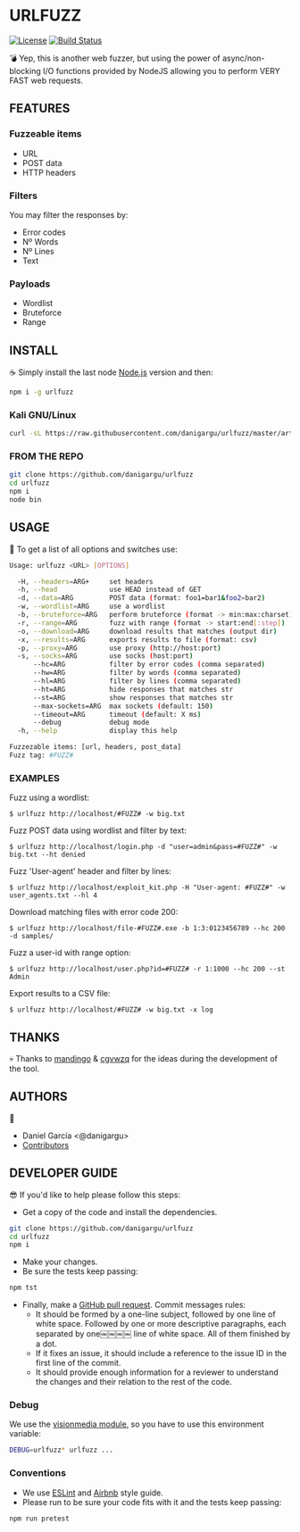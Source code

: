 # URLFUZZ

[![License](https://img.shields.io/aur/license/yaourt.svg)](https://www.gnu.org/licenses/gpl-3.0.en.html)
[![Build Status](https://travis-ci.org/danigargu/urlfuzz.svg?branch=master)](https://travis-ci.org/danigargu/urlfuzz)

:bomb: Yep, this is another web fuzzer, but using the power of async/non-blocking I/O functions provided by NodeJS allowing you to perform VERY FAST web requests.

## FEATURES

### Fuzzeable items

* URL
* POST data
* HTTP headers

### Filters

You may filter the responses by:

* Error codes
* Nº Words
* Nº Lines
* Text

### Payloads

* Wordlist
* Bruteforce
* Range

## INSTALL

:coffee: Simply install the last node [Node.js](https://nodejs.org/download) version and then:

```sh
npm i -g urlfuzz
```

### Kali GNU/Linux

```sh
curl -sL https://raw.githubusercontent.com/danigargu/urlfuzz/master/artifacts/install/kali.sh | sudo bash -
```

### FROM THE REPO

```sh
git clone https://github.com/danigargu/urlfuzz
cd urlfuzz
npm i
node bin
```

## USAGE

:rocket: To get a list of all options and switches use:

```sh
Usage: urlfuzz <URL> [OPTIONS]

  -H, --headers=ARG+     set headers
  -h, --head             use HEAD instead of GET
  -d, --data=ARG         POST data (format: foo1=bar1&foo2=bar2)
  -w, --wordlist=ARG     use a wordlist
  -b, --bruteforce=ARG   perform bruteforce (format -> min:max:charset)
  -r, --range=ARG        fuzz with range (format -> start:end[:step])
  -o, --download=ARG     download results that matches (output dir)
  -x, --results=ARG      exports results to file (format: csv)
  -p, --proxy=ARG        use proxy (http://host:port)
  -s, --socks=ARG        use socks (host:port)
      --hc=ARG           filter by error codes (comma separated)
      --hw=ARG           filter by words (comma separated)
      --hl=ARG           filter by lines (comma separated)
      --ht=ARG           hide responses that matches str
      --st=ARG           show responses that matches str
      --max-sockets=ARG  max sockets (default: 150)
      --timeout=ARG      timeout (default: X ms)
      --debug            debug mode
  -h, --help             display this help

Fuzzezable items: [url, headers, post_data]
Fuzz tag: #FUZZ#
```

### EXAMPLES

Fuzz using a wordlist:

`$ urlfuzz http://localhost/#FUZZ# -w big.txt`

Fuzz POST data using wordlist and filter by text:

`$ urlfuzz http://localhost/login.php -d "user=admin&pass=#FUZZ#" -w big.txt --ht denied`

Fuzz 'User-agent' header and filter by lines:

`$ urlfuzz http://localhost/exploit_kit.php -H "User-agent: #FUZZ#" -w user_agents.txt --hl 4`

Download matching files with error code 200:

`$ urlfuzz http://localhost/file-#FUZZ#.exe -b 1:3:0123456789 --hc 200 -d samples/`

Fuzz a user-id with range option:

`$ urlfuzz http://localhost/user.php?id=#FUZZ# -r 1:1000 --hc 200 --st Admin`

Export results to a CSV file:

`$ urlfuzz http://localhost/#FUZZ# -w big.txt -x log`

## THANKS

:skull: Thanks to [mandingo](https://twitter.com/m_ndingo) & [cgvwzq](https://twitter.com/cgvwzq) for the ideas during the development of the tool.

## AUTHORS

:penguin:

* Daniel García <@danigargu>
* [Contributors](https://github.com/danigargu/urlfuzz/graphs/contributors)

## DEVELOPER GUIDE

:sunglasses: If you'd like to help please follow this steps:

* Get a copy of the code and install the dependencies.

```sh
git clone https://github.com/danigargu/urlfuzz
cd urlfuzz
npm i
```

* Make your changes.
* Be sure the tests keep passing:

```sh
npm tst
```

* Finally, make a [GitHub pull request](https://help.github.com/articles/using-pull-requests). Commit messages rules:
  * It should be formed by a one-line subject, followed by one line of white space. Followed by one or more descriptive paragraphs, each separated by one￼￼￼￼ line of white space. All of them finished by a dot.
  * If it fixes an issue, it should include a reference to the issue ID in the first line of the commit.
  * It should provide enough information for a reviewer to understand the changes and their relation to the rest of the code.

### Debug

We use the [visionmedia module](https://github.com/visionmedia/debug), so you have to use this environment variable:

```sh
DEBUG=urlfuzz* urlfuzz ...
```

### Conventions

* We use [ESLint](http://eslint.org) and [Airbnb](https://github.com/airbnb/javascript) style guide.
* Please run to be sure your code fits with it and the tests keep passing:

```sh
npm run pretest
```
